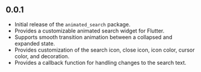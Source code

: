 ## 0.0.1
- Initial release of the `animated_search` package.
- Provides a customizable animated search widget for Flutter.
- Supports smooth transition animation between a collapsed and expanded state.
- Provides customization of the search icon, close icon, icon color, cursor color, and decoration.
- Provides a callback function for handling changes to the search text.
